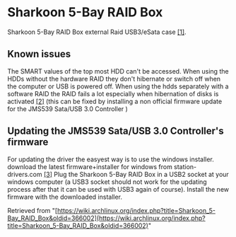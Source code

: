# Sharkoon 5-Bay RAID Box

Sharkoon 5-Bay RAID Box external Raid USB3/eSata case [[1]](http://www.sharkoon.com/?q=en/node/1809).

## Known issues

The SMART values of the top most HDD can't be accessed. When using the HDDs without the hardware RAID they don't hibernate or switch off when the computer or USB is powered off. When using the hdds separately with a software RAID the RAID fails a lot especially when hibernation of disks is activated [[2]](https://lycabettus.wordpress.com/2012/01/26/a-softraid-setup-in-osx-lion-using-the-sharkoon-esata-enclosure/) (this can be fixed by installing a non official firmware update for the JMS539 Sata/USB 3.0 Controller )

## Updating the JMS539 Sata/USB 3.0 Controller's firmware

For updating the driver the easyest way is to use the windows installer. download the latest firmware+installer for windows from station-drivers.com [[3]](http://www.station-drivers.com/index.php/downloads/Drivers/Jmicron/JMS539-Sata-USB-3.0-Controller/JMS-539-Firmware-Version-255.31.3.41.22/) Plug the Sharkoon 5-Bay RAID Box in a USB2 socket at your windows computer (a USB3 socket should not work for the updating process after that it can be used with USB3 again of course). Install the new firmware with the downloaded installer.

Retrieved from "[https://wiki.archlinux.org/index.php?title=Sharkoon_5-Bay_RAID_Box&oldid=366002](https://wiki.archlinux.org/index.php?title=Sharkoon_5-Bay_RAID_Box&oldid=366002)"
